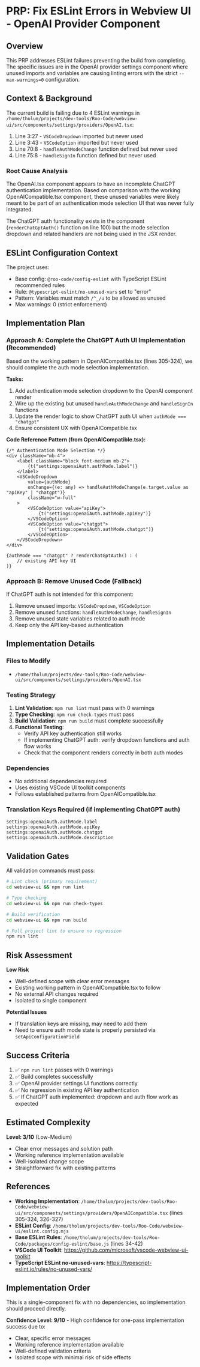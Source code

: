 # PRP: Fix ESLint Errors in Webview UI - OpenAI Provider Component

## Overview

This PRP addresses ESLint failures preventing the build from completing. The specific issues are in the OpenAI provider settings component where unused imports and variables are causing linting errors with the strict `--max-warnings=0` configuration.

## Context & Background

The current build is failing due to 4 ESLint warnings in `/home/tholum/projects/dev-tools/Roo-Code/webview-ui/src/components/settings/providers/OpenAI.tsx`:

1. Line 3:27 - `VSCodeDropdown` imported but never used
2. Line 3:43 - `VSCodeOption` imported but never used
3. Line 70:8 - `handleAuthModeChange` function defined but never used
4. Line 75:8 - `handleSignIn` function defined but never used

### Root Cause Analysis

The OpenAI.tsx component appears to have an incomplete ChatGPT authentication implementation. Based on comparison with the working OpenAICompatible.tsx component, these unused variables were likely meant to be part of an authentication mode selection UI that was never fully integrated.

The ChatGPT auth functionality exists in the component (`renderChatGptAuth()` function on line 100) but the mode selection dropdown and related handlers are not being used in the JSX render.

## ESLint Configuration Context

The project uses:

- Base config: `@roo-code/config-eslint` with TypeScript ESLint recommended rules
- Rule: `@typescript-eslint/no-unused-vars` set to "error"
- Pattern: Variables must match `/^_/u` to be allowed as unused
- Max warnings: 0 (strict enforcement)

## Implementation Plan

### Approach A: Complete the ChatGPT Auth UI Implementation (Recommended)

Based on the working pattern in OpenAICompatible.tsx (lines 305-324), we should complete the auth mode selection implementation.

**Tasks:**

1. Add authentication mode selection dropdown to the OpenAI component render
2. Wire up the existing but unused `handleAuthModeChange` and `handleSignIn` functions
3. Update the render logic to show ChatGPT auth UI when `authMode === "chatgpt"`
4. Ensure consistent UX with OpenAICompatible.tsx

**Code Reference Pattern (from OpenAICompatible.tsx):**

```tsx
{/* Authentication Mode Selection */}
<div className="mb-4">
    <label className="block font-medium mb-2">
        {t("settings:openaiAuth.authMode.label")}
    </label>
    <VSCodeDropdown
        value={authMode}
        onChange={(e: any) => handleAuthModeChange(e.target.value as "apiKey" | "chatgpt")}
        className="w-full"
    >
        <VSCodeOption value="apiKey">
            {t("settings:openaiAuth.authMode.apiKey")}
        </VSCodeOption>
        <VSCodeOption value="chatgpt">
            {t("settings:openaiAuth.authMode.chatgpt")}
        </VSCodeOption>
    </VSCodeDropdown>
</div>

{authMode === "chatgpt" ? renderChatGptAuth() : (
    // existing API key UI
)}
```

### Approach B: Remove Unused Code (Fallback)

If ChatGPT auth is not intended for this component:

1. Remove unused imports: `VSCodeDropdown`, `VSCodeOption`
2. Remove unused functions: `handleAuthModeChange`, `handleSignIn`
3. Remove unused state variables related to auth mode
4. Keep only the API key-based authentication

## Implementation Details

### Files to Modify

- `/home/tholum/projects/dev-tools/Roo-Code/webview-ui/src/components/settings/providers/OpenAI.tsx`

### Testing Strategy

1. **Lint Validation**: `npm run lint` must pass with 0 warnings
2. **Type Checking**: `npm run check-types` must pass
3. **Build Validation**: `npm run build` must complete successfully
4. **Functional Testing**:
    - Verify API key authentication still works
    - If implementing ChatGPT auth: verify dropdown functions and auth flow works
    - Check that the component renders correctly in both auth modes

### Dependencies

- No additional dependencies required
- Uses existing VSCode UI toolkit components
- Follows established patterns from OpenAICompatible.tsx

### Translation Keys Required (if implementing ChatGPT auth)

```
settings:openaiAuth.authMode.label
settings:openaiAuth.authMode.apiKey
settings:openaiAuth.authMode.chatgpt
settings:openaiAuth.authMode.description
```

## Validation Gates

All validation commands must pass:

```bash
# Lint check (primary requirement)
cd webview-ui && npm run lint

# Type checking
cd webview-ui && npm run check-types

# Build verification
cd webview-ui && npm run build

# Full project lint to ensure no regression
npm run lint
```

## Risk Assessment

**Low Risk**

- Well-defined scope with clear error messages
- Existing working pattern in OpenAICompatible.tsx to follow
- No external API changes required
- Isolated to single component

**Potential Issues**

- If translation keys are missing, may need to add them
- Need to ensure auth mode state is properly persisted via `setApiConfigurationField`

## Success Criteria

1. ✅ `npm run lint` passes with 0 warnings
2. ✅ Build completes successfully
3. ✅ OpenAI provider settings UI functions correctly
4. ✅ No regression in existing API key authentication
5. ✅ If ChatGPT auth implemented: dropdown and auth flow work as expected

## Estimated Complexity

**Level: 3/10** (Low-Medium)

- Clear error messages and solution path
- Working reference implementation available
- Well-isolated change scope
- Straightforward fix with existing patterns

## References

- **Working Implementation**: `/home/tholum/projects/dev-tools/Roo-Code/webview-ui/src/components/settings/providers/OpenAICompatible.tsx` (lines 305-324, 326-327)
- **ESLint Config**: `/home/tholum/projects/dev-tools/Roo-Code/webview-ui/eslint.config.mjs`
- **Base ESLint Rules**: `/home/tholum/projects/dev-tools/Roo-Code/packages/config-eslint/base.js` (lines 34-42)
- **VSCode UI Toolkit**: https://github.com/microsoft/vscode-webview-ui-toolkit
- **TypeScript ESLint no-unused-vars**: https://typescript-eslint.io/rules/no-unused-vars/

## Implementation Order

This is a single-component fix with no dependencies, so implementation should proceed directly.

**Confidence Level: 9/10** - High confidence for one-pass implementation success due to:

- Clear, specific error messages
- Working reference implementation available
- Well-defined validation criteria
- Isolated scope with minimal risk of side effects

